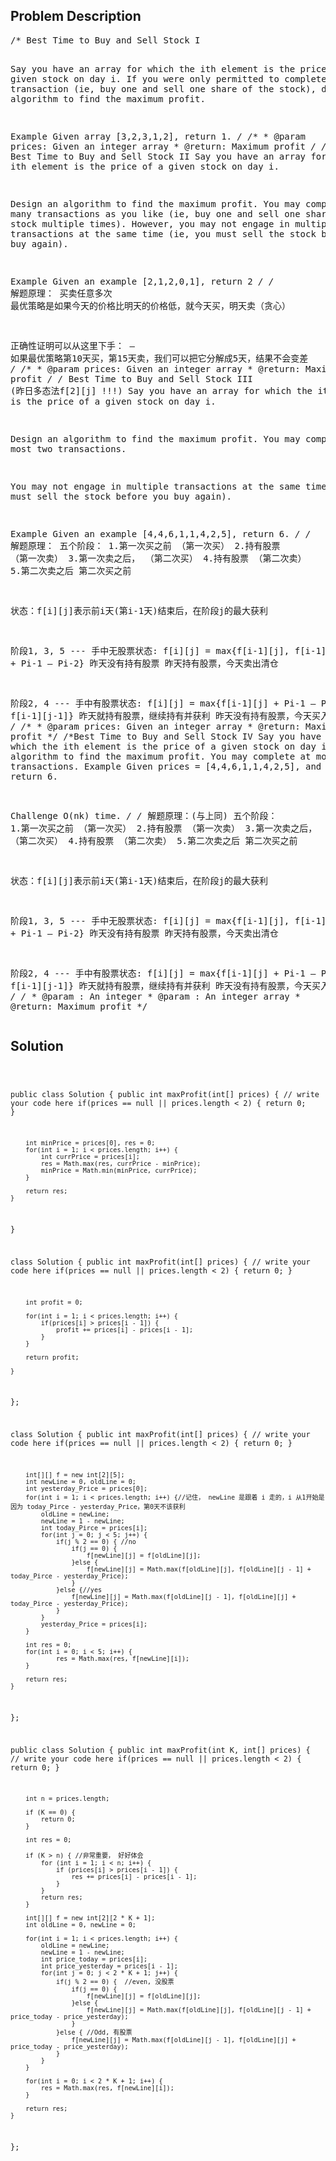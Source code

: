 <!--
<style>
  body { font-family: Arial, sans-serif; }
  .container { max-width: 100%; margin: 0 auto; padding: 10px; }
  .comment-block { background-color: #f9f9f9; padding: 10px; border-left: 5px solid #ccc; max-width: 200px; margin: 20px auto; overflow-wrap: break-word; white-space: pre-wrap; }
  .code-block { background-color: #f4f4f4; padding: 10px; border: 1px solid #ddd; max-width: 50%; margin: 20px auto; overflow-wrap: break-word; white-space: pre-wrap; }
</style>
-->

<div class='container'>
<h2>Problem Description</h2>
<div class='comment-block'>
<pre>
/* Best Time to Buy and Sell Stock I

Say you have an array for which the ith element is the price of a given stock on day i.
If you were only permitted to complete at most one transaction (ie, buy one and sell one share of the stock), 
design an algorithm to find the maximum profit.

Example
Given array [3,2,3,1,2], return 1.
*/
    /**
     * @param prices: Given an integer array
     * @return: Maximum profit
     */
/* Best Time to Buy and Sell Stock II 
Say you have an array for which the ith element is the price of a given stock on day i.

Design an algorithm to find the maximum profit. You may complete as many transactions as you like (ie, buy one and sell one share of the stock multiple times). 
However, you may not engage in multiple transactions at the same time (ie, you must sell the stock before you buy again).

Example
Given an example [2,1,2,0,1], return 2
*/
/* 解题原理： 买卖任意多次
最优策略是如果今天的价格比明天的价格低，就今天买，明天卖（贪心）

正确性证明可以从这里下手：
– 如果最优策略第10天买，第15天卖，我们可以把它分解成5天，结果不会变差
*/
    /**
     * @param prices: Given an integer array
     * @return: Maximum profit
     */
/* Best Time to Buy and Sell Stock III (昨日多态法f[2][j]  !!!)
Say you have an array for which the ith element is the price of a given stock on day i.

Design an algorithm to find the maximum profit. You may complete at most two transactions.

You may not engage in multiple transactions at the same time (ie, you must sell the stock before you buy again).

Example
Given an example [4,4,6,1,1,4,2,5], return 6.
*/
/* 解题原理：
五个阶段：
1.第一次买之前   （第一次买）   2.持有股票     （第一次卖）    3.第一次卖之后，     （第二次买）   4.持有股票      （第二次卖）  5.第二次卖之后
                                                          第二次买之前

状态：f[i][j]表示前i天(第i-1天)结束后，在阶段j的最大获利

阶段1,	3,	5	--- 手中无股票状态:
f[i][j]	=	max{f[i-1][j],	       f[i-1][j-1] + Pi-1 – Pi-2}
	            昨天没有持有股票      昨天持有股票，今天卖出清仓


阶段2,	4 --- 手中有股票状态:
f[i][j]	=	max{f[i-1][j]	+	Pi-1 – Pi-2,	f[i-1][j-1]}
                昨天就持有股票，继续持有并获利       昨天没有持有股票，今天买入
*/
    /**
     * @param prices: Given an integer array
     * @return: Maximum profit
     */
/*Best Time to Buy and Sell Stock IV 
Say you have an array for which the ith element is the price of a given stock on day i.
Design an algorithm to find the maximum profit. You may complete at most k transactions.
Example
Given prices = [4,4,6,1,1,4,2,5], and k = 2, return 6.

Challenge 
O(nk) time.
*/
/* 解题原理：(与上同)
五个阶段：
1.第一次买之前   （第一次买）   2.持有股票     （第一次卖）    3.第一次卖之后，     （第二次买）   4.持有股票      （第二次卖）  5.第二次卖之后
                                                          第二次买之前

状态：f[i][j]表示前i天(第i-1天)结束后，在阶段j的最大获利

阶段1,    3,  5   --- 手中无股票状态:
f[i][j] =   max{f[i-1][j],         f[i-1][j-1] + Pi-1 – Pi-2}
                昨天没有持有股票      昨天持有股票，今天卖出清仓


阶段2,    4 --- 手中有股票状态:
f[i][j] =   max{f[i-1][j]   +   Pi-1 – Pi-2,    f[i-1][j-1]}
                昨天就持有股票，继续持有并获利       昨天没有持有股票，今天买入
*/
    /*
     * @param : An integer
     * @param : An integer array
     * @return: Maximum profit
     */
</pre>
</div>

<h2>Solution</h2>
<div class='code-block'>
<pre><code class='language-java'>

public class Solution {
    public int maxProfit(int[] prices) {
        // write your code here
        if(prices == null || prices.length < 2) {
            return 0;
        }
        
        int minPrice = prices[0], res = 0;
        for(int i = 1; i < prices.length; i++) {
            int currPrice = prices[i];
            res = Math.max(res, currPrice - minPrice);
            minPrice = Math.min(minPrice, currPrice);
        }
        
        return res;
    }
}





class Solution {
    public int maxProfit(int[] prices) {
        // write your code here
        if(prices == null || prices.length < 2) {
            return 0;
        }
        
        int profit = 0;
        
        for(int i = 1; i < prices.length; i++) {
            if(prices[i] > prices[i - 1]) {
                profit += prices[i] - prices[i - 1];
            }
        }
        
        return profit;
        
    }
};




class Solution {
    public int maxProfit(int[] prices) {
        // write your code here
        if(prices == null || prices.length < 2) {
            return 0;
        }
        
        int[][] f = new int[2][5];
        int newLine = 0, oldLine = 0;
        int yesterday_Price = prices[0];
        for(int i = 1; i < prices.length; i++) {//记住， newLine 是跟着 i 走的，i 从1开始是因为 today_Pirce - yesterday_Price，第0天不该获利
            oldLine = newLine;
            newLine = 1 - newLine;
            int today_Pirce = prices[i];
            for(int j = 0; j < 5; j++) {
                if(j % 2 == 0) { //no
                    if(j == 0) {
                        f[newLine][j] = f[oldLine][j];
                    }else {
                        f[newLine][j] = Math.max(f[oldLine][j], f[oldLine][j - 1] + today_Pirce - yesterday_Price);
                    }
                }else {//yes
                    f[newLine][j] = Math.max(f[oldLine][j - 1], f[oldLine][j] + today_Pirce - yesterday_Price);
                }
            }
            yesterday_Price = prices[i];
        }
         
        int res = 0;
        for(int i = 0; i < 5; i++) {
                res = Math.max(res, f[newLine][i]);
        }
        
        return res;
    }
};




public class Solution {
    public int maxProfit(int K, int[] prices) {
        // write your code here
        if(prices == null || prices.length < 2) {
            return 0;
        }
        
        int n = prices.length;
        
        if (K == 0) {
            return 0;
        }
        
        int res = 0;
        
        if (K > n) { //非常重要， 好好体会
            for (int i = 1; i < n; i++) {
                if (prices[i] > prices[i - 1]) {
                    res += prices[i] - prices[i - 1];
                }
            }
            return res;
        }
        
        int[][] f = new int[2][2 * K + 1];
        int oldLine = 0, newLine = 0;
        
        for(int i = 1; i < prices.length; i++) {
            oldLine = newLine;
            newLine = 1 - newLine;
            int price_today = prices[i];
            int price_yesterday = prices[i - 1];
            for(int j = 0; j < 2 * K + 1; j++) {
                if(j % 2 == 0) {  //even, 没股票
                    if(j == 0) {
                        f[newLine][j] = f[oldLine][j];
                    }else {
                        f[newLine][j] = Math.max(f[oldLine][j], f[oldLine][j - 1] + price_today - price_yesterday);
                    }
                }else { //Odd, 有股票
                    f[newLine][j] = Math.max(f[oldLine][j - 1], f[oldLine][j] + price_today - price_yesterday);
                }
            }
        }
        
        for(int i = 0; i < 2 * K + 1; i++) {
            res = Math.max(res, f[newLine][i]);
        }
        
        return res;
    }
};


















</code></pre>
</div>
</div>
